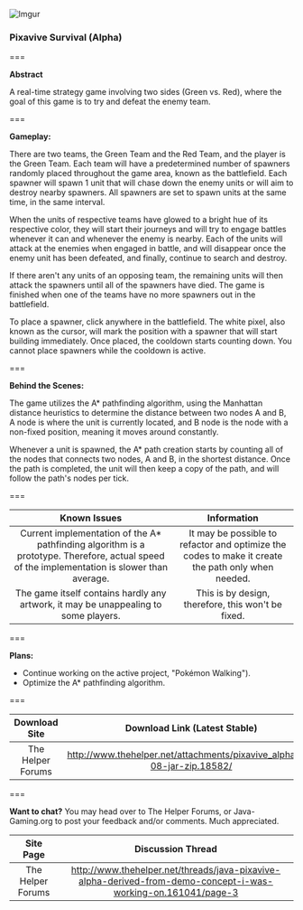 ![Imgur](http://i.imgur.com/SGUP2UA.png)

### Pixavive Survival (Alpha)

===

**Abstract**

A real-time strategy game involving two sides (Green vs. Red), where the goal of this game is to try and defeat the enemy team.

===

**Gameplay:**

There are two teams, the Green Team and the Red Team, and the player is the Green Team. Each team will have a predetermined number of spawners randomly placed throughout the game area, known as the battlefield. Each spawner will spawn 1 unit that will chase down the enemy units or will aim to destroy nearby spawners. All spawners are set to spawn units at the same time, in the same interval.

When the units of respective teams have glowed to a bright hue of its respective color, they will start their journeys and will try to engage battles whenever it can and whenever the enemy is nearby. Each of the units will attack at the enemies when engaged in battle, and will disappear once the enemy unit has been defeated, and finally, continue to search and destroy.

If there aren't any units of an opposing team, the remaining units will then attack the spawners until all of the spawners have died. The game is finished when one of the teams have no more spawners out in the battlefield.

To place a spawner, click anywhere in the battlefield. The white pixel, also known as the cursor, will mark the position with a spawner that will start building immediately. Once placed, the cooldown starts counting down. You cannot place spawners while the cooldown is active.

===

**Behind the Scenes:**

The game utilizes the A* pathfinding algorithm, using the Manhattan distance heuristics to determine the distance between two nodes A and B, A node is where the unit is currently located, and B node is the node with a non-fixed position, meaning it moves around constantly.

Whenever a unit is spawned, the A* path creation starts by counting all of the nodes that connects two nodes, A and B, in the shortest distance. Once the path is completed, the unit will then keep a copy of the path, and will follow the path's nodes per tick.

===

| Known Issues | Information |
|:---:|:---:|
| Current implementation of the A* pathfinding algorithm is a prototype. Therefore, actual speed of the implementation is slower than average. | It may be possible to refactor and optimize the codes to make it create the path only when needed. |
| The game itself contains hardly any artwork, it may be unappealing to some players. | This is by design, therefore, this won't be fixed. |

===

**Plans:**

* Continue working on the active project, "Pokémon Walking").
* Optimize the A* pathfinding algorithm.

===

| Download Site | Download Link (Latest Stable) |
|:---:|:---:|
| The Helper Forums | http://www.thehelper.net/attachments/pixavive_alpha_v0-08-jar-zip.18582/ |

===

**Want to chat?**
You may head over to The Helper Forums, or Java-Gaming.org to post your feedback and/or comments. Much appreciated.

| Site Page | Discussion Thread |
|:---:|:---:|
| The Helper Forums | http://www.thehelper.net/threads/java-pixavive-alpha-derived-from-demo-concept-i-was-working-on.161041/page-3 |
